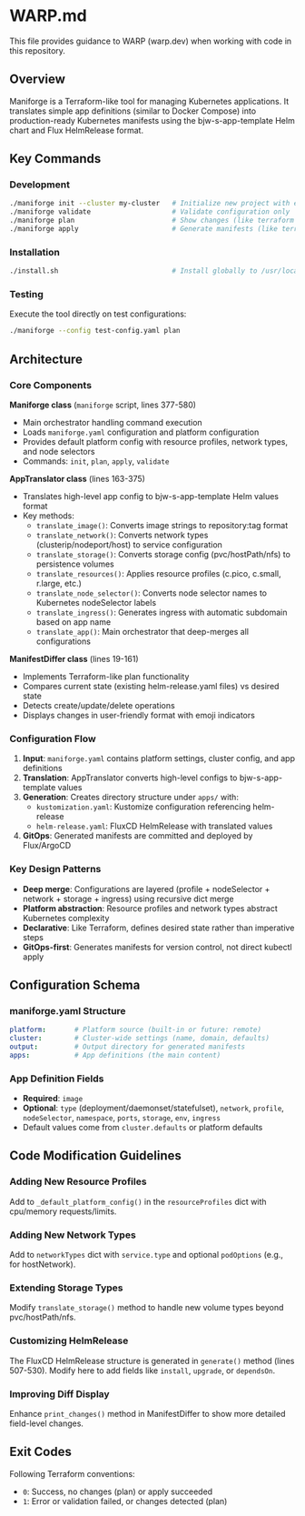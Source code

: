 # WARP.md

This file provides guidance to WARP (warp.dev) when working with code in this repository.

## Overview

Maniforge is a Terraform-like tool for managing Kubernetes applications. It translates simple app definitions (similar to Docker Compose) into production-ready Kubernetes manifests using the bjw-s-app-template Helm chart and Flux HelmRelease format.

## Key Commands

### Development
```bash
./maniforge init --cluster my-cluster   # Initialize new project with example config
./maniforge validate                    # Validate configuration only
./maniforge plan                        # Show changes (like terraform plan)
./maniforge apply                       # Generate manifests (like terraform apply)
```

### Installation
```bash
./install.sh                            # Install globally to /usr/local/bin
```

### Testing
Execute the tool directly on test configurations:
```bash
./maniforge --config test-config.yaml plan
```

## Architecture

### Core Components

**Maniforge class** (`maniforge` script, lines 377-580)
- Main orchestrator handling command execution
- Loads `maniforge.yaml` configuration and platform configuration
- Provides default platform config with resource profiles, network types, and node selectors
- Commands: `init`, `plan`, `apply`, `validate`

**AppTranslator class** (lines 163-375)
- Translates high-level app config to bjw-s-app-template Helm values format
- Key methods:
  - `translate_image()`: Converts image strings to repository:tag format
  - `translate_network()`: Converts network types (clusterip/nodeport/host) to service configuration
  - `translate_storage()`: Converts storage config (pvc/hostPath/nfs) to persistence volumes
  - `translate_resources()`: Applies resource profiles (c.pico, c.small, r.large, etc.)
  - `translate_node_selector()`: Converts node selector names to Kubernetes nodeSelector labels
  - `translate_ingress()`: Generates ingress with automatic subdomain based on app name
  - `translate_app()`: Main orchestrator that deep-merges all configurations

**ManifestDiffer class** (lines 19-161)
- Implements Terraform-like plan functionality
- Compares current state (existing helm-release.yaml files) vs desired state
- Detects create/update/delete operations
- Displays changes in user-friendly format with emoji indicators

### Configuration Flow

1. **Input**: `maniforge.yaml` contains platform settings, cluster config, and app definitions
2. **Translation**: AppTranslator converts high-level configs to bjw-s-app-template values
3. **Generation**: Creates directory structure under `apps/` with:
   - `kustomization.yaml`: Kustomize configuration referencing helm-release
   - `helm-release.yaml`: FluxCD HelmRelease with translated values
4. **GitOps**: Generated manifests are committed and deployed by Flux/ArgoCD

### Key Design Patterns

- **Deep merge**: Configurations are layered (profile + nodeSelector + network + storage + ingress) using recursive dict merge
- **Platform abstraction**: Resource profiles and network types abstract Kubernetes complexity
- **Declarative**: Like Terraform, defines desired state rather than imperative steps
- **GitOps-first**: Generates manifests for version control, not direct kubectl apply

## Configuration Schema

### maniforge.yaml Structure
```yaml
platform:       # Platform source (built-in or future: remote)
cluster:        # Cluster-wide settings (name, domain, defaults)
output:         # Output directory for generated manifests
apps:           # App definitions (the main content)
```

### App Definition Fields
- **Required**: `image`
- **Optional**: `type` (deployment/daemonset/statefulset), `network`, `profile`, `nodeSelector`, `namespace`, `ports`, `storage`, `env`, `ingress`
- Default values come from `cluster.defaults` or platform defaults

## Code Modification Guidelines

### Adding New Resource Profiles
Add to `_default_platform_config()` in the `resourceProfiles` dict with cpu/memory requests/limits.

### Adding New Network Types
Add to `networkTypes` dict with `service.type` and optional `podOptions` (e.g., for hostNetwork).

### Extending Storage Types
Modify `translate_storage()` method to handle new volume types beyond pvc/hostPath/nfs.

### Customizing HelmRelease
The FluxCD HelmRelease structure is generated in `generate()` method (lines 507-530). Modify here to add fields like `install`, `upgrade`, or `dependsOn`.

### Improving Diff Display
Enhance `print_changes()` method in ManifestDiffer to show more detailed field-level changes.

## Exit Codes

Following Terraform conventions:
- `0`: Success, no changes (plan) or apply succeeded
- `1`: Error or validation failed, or changes detected (plan)
